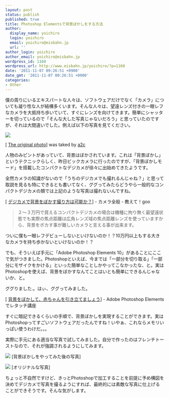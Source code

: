 ```yaml
---
layout: post
status: publish
published: true
title: Photoshop Elementsで背景ぼかしをする方法
author:
  display_name: yoichiro
  login: yoichiro
  email: yoichiro@eisbahn.jp
  url: ''
author_login: yoichiro
author_email: yoichiro@eisbahn.jp
wordpress_id: 1160
wordpress_url: http://www.eisbahn.jp/yoichiro/?p=1160
date: '2011-11-07 09:26:51 +0900'
date_gmt: '2011-11-07 00:26:51 +0900'
categories:
- Other
---
```


僕の周りにいるエキスパートな人々は、ソフトウェアだけでなく「カメラ」についても凝り性な人が結構多くいます。そんな人々は、望遠レンズ付きの一眼レフなカメラを大抵持ち歩いていて、すぐにレンズを向けてきます。簡単にシャッターを切っているので「そんな大した写真じゃないだろう」と思っていたのですが、それは大間違いでした。例えば以下の写真を見てください。

![](http://www.eisbahn.jp/yoichiro/images/2011/11/IMG_3744-1.jpg)

[
[The original photo](https://plus.google.com/photos/109948459385160044291/albums/5670276027072791153/5670276235844526034)] was taked by 
[a2c](http://twitter.com/#!/atusi)

人物のみピントがあっていて、背景はぼかされています。これは「背景ぼかし」というテクニックらしく、昨日ビックカメラに行ったのですが、「背景ぼかしモード」を搭載したコンパクトなデジカメが徐々に出始めてきたようです。

全然カメラの知識がないので「うちのデジカメでも撮れるんじゃね？」と思って取説を見るも特にできるとも書いてなく、ググってみたらどうやら一般的なコンパクトデジカメの類では上記のような写真は撮れないんですね。

[
[デジカメで背景をぼかす撮り方は可能か？](http://oshiete.goo.ne.jp/qa/2175628.html)] - カメラ全般 - 教えて！goo

>２～３万円で買えるコンパクトデジカメの場合は機種に拘り無く最望遠状態でも実際の焦点距離は広角レンズ域の焦点距離レンズを使っていますから、背景をボカす事が難しいカメラと言える事が出来ます。


ついに僕も一眼レフデビューしないといけないのか！？10万円以上もする大きなカメラを持ち歩かないといけないのか！？

でも、そういえば手元に「Adobe Photoshop Elements 10」があることにここで気がつきました。Photoshopといえば、今までは「一部分を切り取る」「一部分にモザイクをかける」といった簡単なことしかやってこなかったな、と。実はPhotoshopを使えば、背景をぼかすなんてことはいとも簡単にできるんじゃないか、と。

ググりました.。はぃ、ググってみました。

[
[背景をぼかして、赤ちゃんを引き立てましょう](http://www.adobe.com/jp/digitalimag/consumer/portal/tips/08/stepupTip.html)] - Adobe Photoshop Elementsでレタッチ講座

すぐに暗記できるくらいの手順で、背景ぼかしを実現することができます。実はPhotoshopってすごいソフトウェアだったんですね！いやぁ、これならメモリいっぱい使うわけだ。。。

実際に手元にある適当な写真で試してみました。自分で作ったのはフレンチトーストなので、それが強調されるようにしてみます。

![](http://www.eisbahn.jp/yoichiro/images/2011/11/IMG_0366-1.jpg)
[背景ぼかしをやってみた後の写真]

![](http://www.eisbahn.jp/yoichiro/images/2011/11/IMG_0366.jpg)
[オリジナルな写真]

ちょっと不自然ですけど、きっとPhotoshopで加工することを前提に予め構図を決めてデジカメで写真を撮るようにすれば、最終的には素敵な写真に仕上げることができそうです。そんな気がします。
